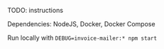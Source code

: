 TODO: instructions

Dependencies: NodeJS, Docker, Docker Compose

Run locally with `DEBUG=invoice-mailer:* npm start`
